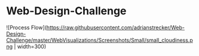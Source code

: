 # Web-Design-Challenge
![Process Flow](https://raw.githubusercontent.com/adrianstrecker/Web-Design-Challenge/master/WebVisualizations/Screenshots/Small/small_cloudiness.png | width=300)
